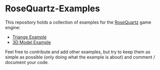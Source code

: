 # RoseQuartz-Examples
This repository holds a collection of examples for the [RoseQuartz](https://devtaube.itch.io/rosequartz) game engine: 
- [Triange Example](triangle)
- [3D Model Example](model)

Feel free to contribute and add other examples, but try to keep them as simple as possible (only doing what the example is about) and comment / document your code.
